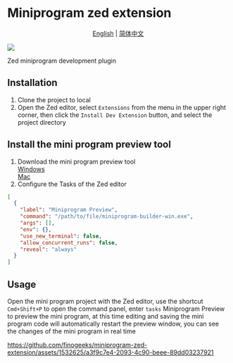 # Miniprogram zed extension

<p align="center">
  <a href="./README_en.md">English</a> |
  <a href="./README.md">简体中文</a>
</p>

[![](https://img.shields.io/badge/Powered%20by-FinClip-lightgrey)](https://finclip.com/en)

Zed miniprogram development plugin

## Installation

1. Clone the project to local
2. Open the Zed editor, select `Extensions` from the menu in the upper right corner, then click the `Install Dev Extension` button, and select the project directory

## Install the mini program preview tool

1. Download the mini program preview tool  
  [Windows](https://www-cdn.finclip.com/desktop-sdk/preview-tool/miniprogram-builder-win.exe)  
  [Mac](https://www-cdn.finclip.com/desktop-sdk/preview-tool/miniprogram-builder-macos)  
2. Configure the Tasks of the Zed editor

```json
[
  {
    "label": "Miniprogram Preview",
    "command": "/path/to/file/miniprogram-builder-win.exe",
    "args": [],
    "env": {},
    "use_new_terminal": false,
    "allow_concurrent_runs": false,
    "reveal": "always"
  }
]
```

## Usage

Open the mini program project with the Zed editor, use the shortcut `Cmd+Shift+P` to open the command panel, enter `tasks` Miniprogram Preview to preview the mini program, at this time editing and saving the mini program code will automatically restart the preview window, you can see the changes of the mini program in real time

https://github.com/finogeeks/miniprogram-zed-extension/assets/1532625/a3f9c7e4-2093-4c90-beee-89dd03237921
